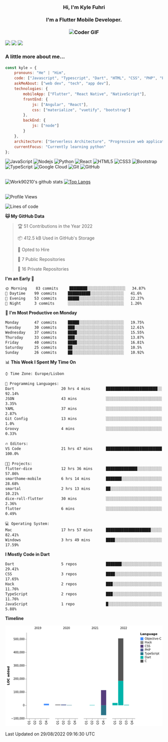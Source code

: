 
<h3 align="center">
  <abc>
    <br />Hi, I'm Kyle Fuhri<br />
    <br />
    I'm a Flutter Mobile Developer. <br />
    <br />
    <img
      src="https://media.giphy.com/media/SWoSkN6DxTszqIKEqv/giphy.gif"
      alt="Coder GIF"
      width="500"
      height="400"
    />
  </abc>
</h3>
<img src="https://img.shields.io/badge/Flutter%20-%2302569B.svg?&style=for-the-badge&logo=Flutter&logoColor=white" />
<img src="https://img.shields.io/badge/angular%20-%23DD0031.svg?&style=for-the-badge&logo=angular&logoColor=white"/>
<img src="https://img.shields.io/badge/react%20-%2320232a.svg?&style=for-the-badge&logo=react&logoColor=%2361DAFB"/>

<h3>A little more about me...  </h3>

```javascript
const kyle = {
    pronouns: "He" | "Him",
    code: ["Javascript", "Typescript", "Dart", "HTML", "CSS", "PHP", "Python"],
    askMeAbout: ["web dev", "tech", "app dev"],
    technologies: {
        mobileApp: ["Flutter", "React Native", "NativeScript"],
        frontEnd: {
            js: ["Angular", "React"],
            css: ["materialize", "vuetify", "bootstrap"]
        },
        backEnd: {
            js: ["node"]
        }
    },
    architecture: ["Serverless Architecture", "Progressive web applications", "Single page applications"],
    currentFocus: "Currently learning python"
};
```

![JavaScript](https://img.shields.io/badge/-JavaScript-black?style=flat-square&logo=javascript)
![Nodejs](https://img.shields.io/badge/-Nodejs-black?style=flat-square&logo=Node.js)
![Python](https://img.shields.io/badge/-Python-black?style=flat-square&logo=Python)
![React](https://img.shields.io/badge/-React-black?style=flat-square&logo=react)
![HTML5](https://img.shields.io/badge/-HTML5-E34F26?style=flat-square&logo=html5&logoColor=white)
![CSS3](https://img.shields.io/badge/-CSS3-1572B6?style=flat-square&logo=css3)
![Bootstrap](https://img.shields.io/badge/-Bootstrap-563D7C?style=flat-square&logo=bootstrap)
![TypeScript](https://img.shields.io/badge/-TypeScript-007ACC?style=flat-square&logo=typescript)
![Google Cloud](https://img.shields.io/badge/Google%20Cloud-black?style=flat-square&logo=google-cloud)
![Git](https://img.shields.io/badge/-Git-black?style=flat-square&logo=git)
![GitHub](https://img.shields.io/badge/-GitHub-181717?style=flat-square&logo=github)
</br>
</br>


![Work90210's github stats](https://github-readme-stats-work90210.vercel.app/api?username=work90210)
[![Top Langs](https://github-readme-stats-work90210.vercel.app/api/top-langs/?username=work90210)](https://github.com/work90210/github-readme-stats)
</br>
</br>
<!--START_SECTION:waka-->
![Profile Views](http://img.shields.io/badge/Profile%20Views-1-blue)

![Lines of code](https://img.shields.io/badge/From%20Hello%20World%20I%27ve%20Written-591%20Thousand%20lines%20of%20code-blue)

**🐱 My GitHub Data** 

> 🏆 51 Contributions in the Year 2022
 > 
> 📦 412.5 kB Used in GitHub's Storage 
 > 
> 💼 Opted to Hire
 > 
> 📜 7 Public Repositories 
 > 
> 🔑 16 Private Repositories  
 > 
**I'm an Early 🐤** 

```text
🌞 Morning    83 commits     ████████░░░░░░░░░░░░░░░░░   34.87% 
🌆 Daytime    99 commits     ██████████░░░░░░░░░░░░░░░   41.6% 
🌃 Evening    53 commits     █████░░░░░░░░░░░░░░░░░░░░   22.27% 
🌙 Night      3 commits      ░░░░░░░░░░░░░░░░░░░░░░░░░   1.26%

```
📅 **I'm Most Productive on Monday** 

```text
Monday       47 commits     █████░░░░░░░░░░░░░░░░░░░░   19.75% 
Tuesday      30 commits     ███░░░░░░░░░░░░░░░░░░░░░░   12.61% 
Wednesday    37 commits     ████░░░░░░░░░░░░░░░░░░░░░   15.55% 
Thursday     33 commits     ███░░░░░░░░░░░░░░░░░░░░░░   13.87% 
Friday       40 commits     ████░░░░░░░░░░░░░░░░░░░░░   16.81% 
Saturday     25 commits     ██░░░░░░░░░░░░░░░░░░░░░░░   10.5% 
Sunday       26 commits     ██░░░░░░░░░░░░░░░░░░░░░░░   10.92%

```


📊 **This Week I Spent My Time On** 

```text
⌚︎ Time Zone: Europe/Lisbon

💬 Programming Languages: 
Dart                     20 hrs 4 mins       ███████████████████████░░   92.14% 
JSON                     43 mins             ░░░░░░░░░░░░░░░░░░░░░░░░░   3.35% 
YAML                     37 mins             ░░░░░░░░░░░░░░░░░░░░░░░░░   2.87% 
Git Config               13 mins             ░░░░░░░░░░░░░░░░░░░░░░░░░   1.0% 
Groovy                   4 mins              ░░░░░░░░░░░░░░░░░░░░░░░░░   0.33%

🔥 Editors: 
VS Code                  21 hrs 47 mins      █████████████████████████   100.0%

🐱‍💻 Projects: 
flutter-dice             12 hrs 36 mins      ██████████████░░░░░░░░░░░   57.86% 
smarthome-mobile         6 hrs 14 mins       ███████░░░░░░░░░░░░░░░░░░   28.68% 
smartal                  2 hrs 13 mins       ██░░░░░░░░░░░░░░░░░░░░░░░   10.21% 
dice-roll-flutter        30 mins             ░░░░░░░░░░░░░░░░░░░░░░░░░   2.36% 
flutter                  6 mins              ░░░░░░░░░░░░░░░░░░░░░░░░░   0.49%

💻 Operating System: 
Mac                      17 hrs 57 mins      ████████████████████░░░░░   82.41% 
Windows                  3 hrs 49 mins       ████░░░░░░░░░░░░░░░░░░░░░   17.59%

```

**I Mostly Code in Dart** 

```text
Dart                     5 repos             ███████░░░░░░░░░░░░░░░░░░   29.41% 
CSS                      3 repos             ████░░░░░░░░░░░░░░░░░░░░░   17.65% 
Hack                     2 repos             ███░░░░░░░░░░░░░░░░░░░░░░   11.76% 
TypeScript               2 repos             ███░░░░░░░░░░░░░░░░░░░░░░   11.76% 
JavaScript               1 repo              █░░░░░░░░░░░░░░░░░░░░░░░░   5.88%

```


**Timeline**

![Chart not found](https://raw.githubusercontent.com/Work90210/Work90210/main/charts/bar_graph.png) 


 Last Updated on 29/08/2022 09:16:30 UTC
<!--END_SECTION:waka-->
